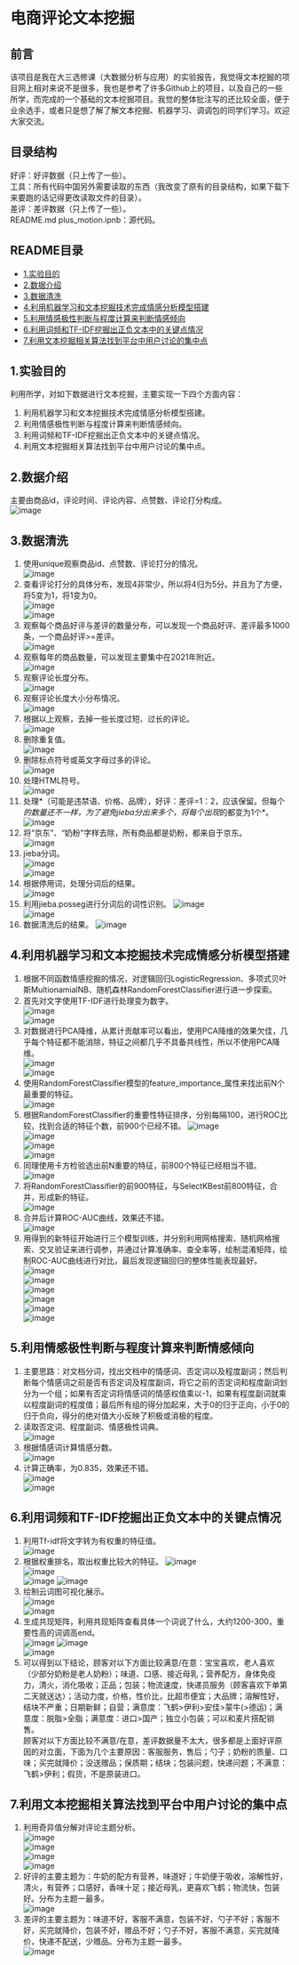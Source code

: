 # 电商评论文本挖掘
## 前言
该项目是我在大三选修课（大数据分析与应用）的实验报告，我觉得文本挖掘的项目网上相对来说不是很多，我也是参考了许多Github上的项目，以及自己的一些所学，而完成的一个基础的文本挖掘项目。我觉的整体批注写的还比较全面，便于业余选手，或者只是想了解了解文本挖掘、机器学习、调调包的同学们学习。欢迎大家交流。
## 目录结构
好评：好评数据（只上传了一些）。  
工具：所有代码中国另外需要读取的东西（我改变了原有的目录结构，如果下载下来要跑的话记得更改读取文件的目录）。  
差评：差评数据（只上传了一些）。  
README.md
plus_motion.ipnb：源代码。
## README目录
+ [1.实验目的](#1实验目的)
+ [2.数据介绍](#2数据介绍)
+ [3.数据清洗](#3数据清洗)
+ [4.利用机器学习和文本挖掘技术完成情感分析模型搭建](#4利用机器学习和文本挖掘技术完成情感分析模型搭建)
+ [5.利用情感极性判断与程度计算来判断情感倾向](#5利用情感极性判断与程度计算来判断情感倾向)
+ [6.利用词频和TF-IDF挖掘出正负文本中的关键点情况](#6利用词频和TF-IDF挖掘出正负文本中的关键点情况)
+ [7.利用文本挖掘相关算法找到平台中用户讨论的集中点](#7利用文本挖掘相关算法找到平台中用户讨论的集中点)
## 1.实验目的
利用所学，对如下数据进行文本挖掘，主要实现一下四个方面内容：
1. 利用机器学习和文本挖掘技术完成情感分析模型搭建。
2. 利用情感极性判断与程度计算来判断情感倾向。
3. 利用词频和TF-IDF挖掘出正负文本中的关键点情况。
4. 利用文本挖掘相关算法找到平台中用户讨论的集中点。
## 2.数据介绍
主要由商品id，评论时间、评论内容、点赞数、评论打分构成。  
![image](https://user-images.githubusercontent.com/57103853/199514297-e7cafadf-e4a0-4408-9228-6be814662c02.png)
## 3.数据清洗
1. 使用unique观察商品id、点赞数、评论打分的情况。  
![image](https://user-images.githubusercontent.com/57103853/199515338-a315920a-a4fd-425e-b060-30d085de5ea9.png)
2. 查看评论打分的具体分布，发现4非常少，所以将4归为5分。并且为了方便，将5变为1，将1变为0。  
![image](https://user-images.githubusercontent.com/57103853/199515378-1ae6e6a3-b1a4-446c-bfea-a8bbef6daddc.png)  
![image](https://user-images.githubusercontent.com/57103853/199515494-e5038ffb-0120-4b22-aace-dc2655ae0ec4.png)
3. 观察每个商品好评与差评的数量分布，可以发现一个商品好评、差评最多1000条，一个商品好评>=差评。  
![image](https://user-images.githubusercontent.com/57103853/199515514-d440b3a8-1500-4b9f-91f4-4132abdd73e0.png)
4. 观察每年的商品数量，可以发现主要集中在2021年附近。  
![image](https://user-images.githubusercontent.com/57103853/199517362-f8168ace-b09a-4a42-a267-89a44804f88f.png)
5. 观察评论长度分布。  
![image](https://user-images.githubusercontent.com/57103853/199515589-386a8ecc-8dbb-4271-927d-1c32da5ff42b.png)
6. 观察评论长度大小分布情况。  
![image](https://user-images.githubusercontent.com/57103853/199515615-be23347b-74de-4b5b-be9a-389c0fdfde7c.png)
7. 根据以上观察，去掉一些长度过短、过长的评论。  
![image](https://user-images.githubusercontent.com/57103853/199515657-4b06410d-e30a-47e3-82eb-a98c0e07b6fa.png)
8. 删除重复值。  
![image](https://user-images.githubusercontent.com/57103853/199515691-0575a377-61b4-46f0-8057-2b0a7908f462.png)
9. 删除标点符号或英文字母过多的评论。  
![image](https://user-images.githubusercontent.com/57103853/199515736-69409104-b482-4ddb-a4d4-c61a184ab407.png)
10. 处理HTML符号。  
![image](https://user-images.githubusercontent.com/57103853/199515777-d6711faa-9681-40a4-a244-ff2dc8d2f163.png)
11. 处理*（可能是违禁语、价格、品牌），好评：差评=1：2，应该保留。但每个*的数量还不一样，为了避免jieba分出来多个，将每个出现*的都变为1个*。  
![image](https://user-images.githubusercontent.com/57103853/199515831-6040b9d6-8fc3-4be8-a2fc-5498a1fe49ce.png)
12. 将“京东”、“奶粉”字样去除，所有商品都是奶粉，都来自于京东。  
![image](https://user-images.githubusercontent.com/57103853/199515875-ead7213d-95a4-4acc-8f8d-60139eccc69e.png)
13. jieba分词。  
![image](https://user-images.githubusercontent.com/57103853/199523639-c898bd68-d22c-43c5-b050-135d2512ed00.png)  
![image](https://user-images.githubusercontent.com/57103853/199523677-d706a7d9-2e14-4544-ac05-232ba7df19b7.png)
14. 根据停用词，处理分词后的结果。  
![image](https://user-images.githubusercontent.com/57103853/199523716-1024cbc9-e4d0-4307-a19a-f9d144df8cf4.png)
15. 利用jieba.posseg进行分词后的词性识别。
![image](https://user-images.githubusercontent.com/57103853/199523759-433aa87c-3450-4948-a9e6-8d36b6a194cc.png)  
![image](https://user-images.githubusercontent.com/57103853/199523783-1814b196-191d-4e3e-b34f-213ea223a34d.png)
16. 数据清洗后的结果。
![image](https://user-images.githubusercontent.com/57103853/199523895-a2b2920c-e625-4d71-80a9-3e4c7649dbc6.png)
## 4.利用机器学习和文本挖掘技术完成情感分析模型搭建
1. 根据不同函数情感挖掘的情况，对逻辑回归LogisticRegression、多项式贝叶斯MultionamialNB、随机森林RandomForestClassifier进行进一步探索。
2. 首先对文字使用TF-IDF进行处理变为数字。  
![image](https://user-images.githubusercontent.com/57103853/199523947-b85ca2c1-c60b-4a18-b135-d9e836e0690e.png)  
![image](https://user-images.githubusercontent.com/57103853/199523812-5d05e537-c6d7-4877-9c81-9bdedbf83584.png)
3. 对数据进行PCA降维，从累计贡献率可以看出，使用PCA降维的效果欠佳，几乎每个特征都不能消除，特征之间都几乎不具备共线性，所以不使用PCA降维。  
![image](https://user-images.githubusercontent.com/57103853/199523970-45e3dc4a-3752-4568-9829-6b7a70072dfa.png)  
![image](https://user-images.githubusercontent.com/57103853/199524021-83e354ee-a8e5-417c-89d3-2090550a4918.png)
4. 使用RandomForestClassifier模型的feature_importance_属性来找出前N个最重要的特征。  
![image](https://user-images.githubusercontent.com/57103853/199524045-922bb346-5324-4739-8246-9d6aa4b8f7d7.png)
5. 根据RandomForestClassifier的重要性特征排序，分别每隔100，进行ROC比较，找到合适的特征个数，前900个已经不错。
![image](https://user-images.githubusercontent.com/57103853/199524517-c1559d21-1aef-45b0-8c28-376d2875abe4.png)  
![image](https://user-images.githubusercontent.com/57103853/199524543-82386d6b-7c42-42cb-a570-ef6513bd0ded.png)  
![image](https://user-images.githubusercontent.com/57103853/199524710-e0253860-6aad-4cd5-865d-e7796ba1b660.png)  
![image](https://user-images.githubusercontent.com/57103853/199524781-ab5d7884-672b-4075-8621-0df7055c4add.png)
6. 同理使用卡方检验选出前N重要的特征，前800个特征已经相当不错。  
![image](https://user-images.githubusercontent.com/57103853/199524846-ee7c0426-7ed2-4a70-ad48-0cdee927446f.png)
7. 将RandomForestClassifier的前900特征，与SelectKBest前800特征，合并，形成新的特征。  
![image](https://user-images.githubusercontent.com/57103853/199524894-077d1c8b-4879-428b-9a1e-fc6dcddce25f.png)
8. 合并后计算ROC-AUC曲线，效果还不错。  
![image](https://user-images.githubusercontent.com/57103853/199524924-e215ac44-991e-4d79-b2ee-d88e2733de00.png)
9. 用得到的新特征开始进行三个模型训练，并分别利用网格搜索、随机网格搜索、交叉验证来进行调参，并通过计算准确率、查全率等，绘制混淆矩阵，绘制ROC-AUC曲线进行对比，最后发现逻辑回归的整体性能表现最好。  
![image](https://user-images.githubusercontent.com/57103853/199524991-37404d27-b977-448e-9155-eb2696af9d4c.png)  
![image](https://user-images.githubusercontent.com/57103853/199525020-49f65fe3-5449-45dc-800e-a6ef328429f7.png)  
![image](https://user-images.githubusercontent.com/57103853/199525038-11cf11c4-255c-468b-a2f9-d7e816c6f272.png)  
![image](https://user-images.githubusercontent.com/57103853/199525063-07a0a901-fe6f-4baf-b051-6a8520d5d64c.png)  
![image](https://user-images.githubusercontent.com/57103853/199525073-8e79eb0d-ca51-435f-8059-a6d1523a7db5.png)  
![image](https://user-images.githubusercontent.com/57103853/199525096-08813206-3aac-4799-9f6d-051a4f74acc3.png)
## 5.利用情感极性判断与程度计算来判断情感倾向
1. 主要思路：对文档分词，找出文档中的情感词、否定词以及程度副词；然后判断每个情感词之前是否有否定词及程度副词，将它之前的否定词和程度副词划分为一个组；如果有否定词将情感词的情感权值乘以-1，如果有程度副词就乘以程度副词的程度值；最后所有组的得分加起来，大于0的归于正向，小于0的归于负向，得分的绝对值大小反映了积极或消极的程度。
2. 读取否定词、程度副词、情感极性词典。  
![image](https://user-images.githubusercontent.com/57103853/199525162-9597dfcf-80d3-46fb-a3b9-ff4af7662374.png)
3. 根据情感词计算情感分数。  
![image](https://user-images.githubusercontent.com/57103853/199525213-6832458d-a449-4ff4-adf5-96eadd838d0e.png)
4. 计算正确率，为0.835，效果还不错。  
![image](https://user-images.githubusercontent.com/57103853/199525244-f59688bb-9f00-4d76-ad4c-2d4c44f4ad07.png)  
![image](https://user-images.githubusercontent.com/57103853/199525262-161b98b4-e6b6-44e6-b313-cdc50a53204e.png)
## 6.利用词频和TF-IDF挖掘出正负文本中的关键点情况
1. 利用Tf-idf将文字转为有权重的特征值。  
![image](https://user-images.githubusercontent.com/57103853/199525304-08909575-d78e-4945-86e6-fef7feaaacf9.png)
2. 根据权重排名，取出权重比较大的特征。
![image](https://user-images.githubusercontent.com/57103853/199525411-32ed625e-6c18-4c04-b78e-a5586b93ae8f.png)  
![image](https://user-images.githubusercontent.com/57103853/199525435-e26446f2-ceee-45e6-ad8f-8c3c021113bf.png)  
![image](https://user-images.githubusercontent.com/57103853/199525453-5412af99-7a88-4757-8135-746bc212c5d7.png)
![image](https://user-images.githubusercontent.com/57103853/199525481-44d7717d-d165-4793-8e6c-34b567a801e7.png)
3. 绘制云词图可视化展示。  
![image](https://user-images.githubusercontent.com/57103853/199525535-2f329447-c1d0-4199-9663-9d8a77d928dc.png)  
![image](https://user-images.githubusercontent.com/57103853/199525560-0870dda0-bd55-44c3-9292-0643e617a366.png)
4. 生成共现矩阵，利用共现矩阵查看具体一个词说了什么，大约1200-300，重要性高的词调高end。  
![image](https://user-images.githubusercontent.com/57103853/199525599-2e0a7aa8-24a9-449b-b4fd-f96c7c63ecfd.png)
![image](https://user-images.githubusercontent.com/57103853/199525630-b86ff050-c6fe-459d-9b7c-a17fc573f2de.png)  
![image](https://user-images.githubusercontent.com/57103853/199525658-9c7f6282-1aa8-4fed-9680-a740c2f486c8.png)
5. 可以得到以下结论，顾客对以下方面比较满意/在意：宝宝喜欢，老人喜欢（少部分奶粉是老人奶粉）；味道、口感、接近母乳；营养配方，身体免疫力，清火，消化吸收；正品；包装；物流速度，快递员服务（顾客喜欢下单第二天就送达）；活动力度，价格，性价比，比超市便宜；大品牌；溶解性好，结块不严重；日期新鲜；自营；满意度：飞鹤>伊利>安佳>蒙牛(>德运)；满意度：脱脂>全脂；满意度：进口>国产；独立小包装；可以和麦片搭配销售。  
顾客对以下方面比较不满意/在意，差评数据量不太大，很多都是上面好评原因的对立面，下面为几个主要原因：客服服务，售后；勺子；奶粉的质量、口味；买完就降价；没送赠品；保质期；结块；包装问题，快递问题；不满意：飞鹤>伊利；假货，不是原装进口。
## 7.利用文本挖掘相关算法找到平台中用户讨论的集中点
1. 利用奇异值分解对评论主题分析。  
![image](https://user-images.githubusercontent.com/57103853/199525761-3b59bb4a-9cff-4ada-be2c-f7f684d97a3f.png)  
![image](https://user-images.githubusercontent.com/57103853/199525792-431f08fb-b49d-4c50-90ca-765838b13d78.png)  
![image](https://user-images.githubusercontent.com/57103853/199525835-6ed34836-b1e8-4e30-b32a-9d985cecb9b3.png)  
![image](https://user-images.githubusercontent.com/57103853/199525859-0f079e51-309b-4571-b8dd-35c428e2ddfa.png)
2. 好评的主要主题为：牛奶的配方有营养，味道好；牛奶便于吸收，溶解性好，清火，有营养；口感好，香味十足；接近母乳，更喜欢飞鹤；物流快，包装好。分布为主题一最多。    
![image](https://user-images.githubusercontent.com/57103853/199525947-21842ce4-b4f6-4908-9a24-f9e5507bf9a8.png)
3. 差评的主要主题为：味道不好，客服不满意，包装不好，勺子不好；客服不好，买完就降价，包装不好，赠品不好；勺子不好，客服不满意，买完就降价，快递不配送，少赠品。分布为主题一最多。  
![image](https://user-images.githubusercontent.com/57103853/199526041-a2b4c263-0a94-49a0-9d54-35eef15f3af7.png)
